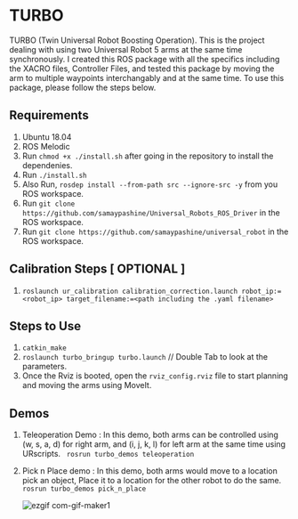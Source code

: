 # TURBO

TURBO (Twin Universal Robot Boosting Operation). This is the project dealing with using two Universal Robot 5 arms at the same time synchronously. I created this ROS package with all the specifics including the XACRO files, Controller Files, and tested this package by moving the arm to multiple waypoints interchangably and at the same time. To use this package, please follow the steps below.


## Requirements

1. Ubuntu 18.04
2. ROS Melodic
3. Run `chmod +x ./install.sh` after going in the repository to install the dependenies.
4. Run `./install.sh`
5. Also Run, `rosdep install --from-path src --ignore-src -y` from you ROS workspace.
6. Run `git clone https://github.com/samaypashine/Universal_Robots_ROS_Driver` in the ROS workspace.
7. Run `git clone https://github.com/samaypashine/universal_robot` in the ROS workspace.


## Calibration Steps [ OPTIONAL ]
1. ``` roslaunch ur_calibration calibration_correction.launch robot_ip:=<robot_ip> target_filename:=<path including the .yaml filename> ```


## Steps to Use
1. ``` catkin_make ```
2. ``` roslaunch turbo_bringup turbo.launch ``` // Double Tab to look at the parameters. 
3. Once the Rviz is booted, open the `rviz_config.rviz` file to start planning and moving the arms using MoveIt.

## Demos
1. Teleoperation Demo : In this demo, both arms can be controlled using (w, s, a, d) for right arm, and (i, j, k, l) for left arm at the same time using URscripts.
   ``` rosrun turbo_demos teleoperation```
2. Pick n Place demo : In this demo, both arms would move to a location pick an object, Place it to a location for the other robot to do the same.
   ``` rosrun turbo_demos pick_n_place```
   
   ![ezgif com-gif-maker1](https://github.com/samaypashine/TURBO/assets/51475380/eb6d0b7f-4194-4f0c-a749-93bcc9cb6742)
